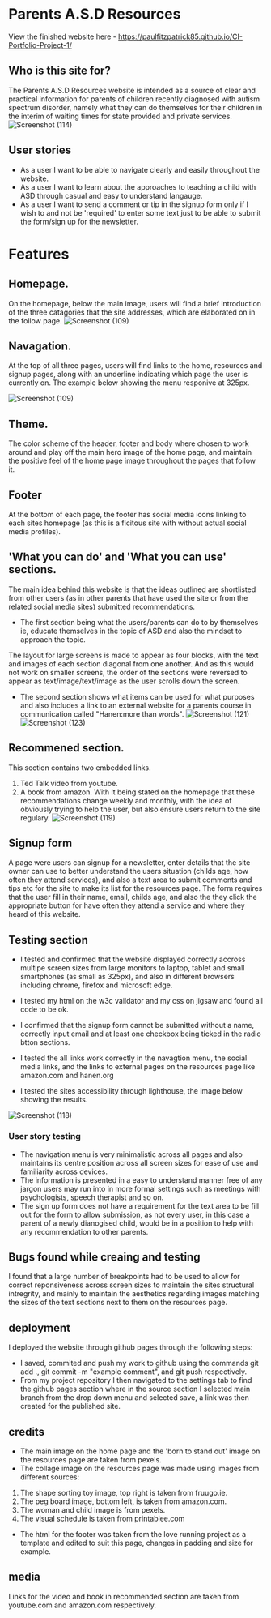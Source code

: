 # Parents A.S.D Resources

View the finished website here - https://paulfitzpatrick85.github.io/CI-Portfolio-Project-1/

## Who is this site for?

The Parents A.S.D Resources website is intended as a source of clear and practical information for parents of children recently diagnosed with autism spectrum disorder, namely what they can do themselves for their children in the interim of waiting times for state provided and private services.
![Screenshot (114)](https://user-images.githubusercontent.com/55660566/154047759-2fc07626-b5f5-4696-aefc-cd1a074fd544.png)

## User stories

- As a user I want to be able to navigate clearly and easily throughout the website. 
- As a user I want to learn about the approaches to teaching a child with ASD through casual and easy to understand langauge.
- As a user I want to send a comment or tip in the signup form only if I wish to and not be 'required' to enter some text just to be able to submit the form/sign up for the newsletter.

# Features

 ## Homepage.
On the homepage, below the main image, users will find a brief introduction of the three catagories that the site addresses, which are elaborated on in the follow page. 
![Screenshot (109)](https://user-images.githubusercontent.com/55660566/153726688-30f4e445-617b-4d63-be76-348f7e191830.png)

## Navagation.

At the top of all three pages, users will find links to the home, resources and signup pages, along with an underline indicating which page the user is currently on. The example below showing the menu responive at 325px. 

![Screenshot (109)](https://user-images.githubusercontent.com/55660566/154048008-963b9ea7-cf94-414a-9eb0-db6ba69aa3c8.png)


## Theme.
The color scheme of the header, footer and body where chosen to work around and play off the main hero image of the home page, and maintain the positive feel of the home page image throughout the pages that follow it.

## Footer
At the bottom of each page, the footer has social media icons linking to each sites homepage (as this is a ficitous site with without actual social media profiles).


## 'What you can do' and 'What you can use' sections.
The main idea behind this website is that the ideas outlined are shortlisted from other users (as in other parents that have used the site or from the related social media sites) submitted recommendations.
- The first section being what the users/parents can do to by themselves ie, educate themselves in the topic of ASD and also the mindset to approach the topic.

The layout for large screens is made to appear as four blocks, with the text and images of each section diagonal from one another.
And as this would not work on smaller screens, the order of the sections were reversed to appear as text/image/text/image as the user scrolls down the screen. 
- The second section shows what items can be used for what purposes and also includes a link to an external website for a parents course in communication called "Hanen:more than words".
![Screenshot (121)](https://user-images.githubusercontent.com/55660566/154048599-f12443bd-884d-4c6e-925e-efca9724a3f2.png)
![Screenshot (123)](https://user-images.githubusercontent.com/55660566/154049079-9a6b70ed-3c5c-4039-ab84-a7f041bac4e7.png)



## Recommened section.
This section contains two embedded links. 
1. Ted Talk video from youtube.
2. A book from amazon.
With it being stated on the homepage that these recommendations change weekly and monthly, with the idea of obviously trying to help the user, but also ensure users return to the site regulary.
 ![Screenshot (119)](https://user-images.githubusercontent.com/55660566/154045271-3b5ebb33-1aa0-429d-9185-b407c5473254.png)

## Signup form

A page were users can signup for a newsletter, enter details that the site owner can use to better understand the users situation (childs age, how often they attend services), and also a text area to submit comments and tips etc for the site to make its list for the resources page.
The form requires that the user fill in their name, email, childs age, and also the they click the appropriate button for have often they attend a service and where they heard of this website.

## Testing section
- I tested and confirmed that the website displayed correctly accross multipe screen sizes from large monitors to laptop, tablet and small smartphones (as small as 325px), and also in different browsers including chrome, firefox and microsoft edge.

- I tested my html on the w3c vaildator and my css on jigsaw and found all code to be ok. 

- I confirmed that the signup form cannot be submitted without a name, correctly input email and at least one checkbox being ticked in the radio btton sections. 

- I tested the all links work correctly in the navagtion menu, the social media links, and the links to external pages on the resources page like amazon.com and hanen.org 

- I tested the sites accessibility through lighthouse, the image below showing the results.

![Screenshot (118)](https://user-images.githubusercontent.com/55660566/154043336-24e31cfd-9f54-4622-843a-fb0eecc24a54.png)

### User story testing
- The navigation menu is very minimalistic across all pages and also maintains its centre position across all screen sizes for ease of use and familiarity across devices.
- The information is presented in a easy to understand manner free of any jargon users may run into in more formal settings such as meetings with psychologists, speech therapist and so on. 
- The sign up form  does not have a requirement for the text area to be fill out for the form to allow submission, as not every user, in this case a parent of a newly dianogised child, would be in a position to help with any recommendation to other parents.
     
## Bugs found while creaing and testing
I found that a large number of breakpoints had to be used to allow for correct reponsiveness across screen sizes to maintain the sites structural intregrity, and mainly to maintain the aesthetics regarding images matching the sizes of the text sections next to them on the resources page.
  
## deployment

I deployed the website through github pages through the following steps:
- I saved, commited and push my work to github using the commands git add ., git commit -m "example comment", and git push respectively.
- From my project repository I then navigated to the settings tab to find the github pages section where in the source section I selected main branch from the drop down menu and selected save, a link was then created for the published site.

## credits
- The main image on the home page and the 'born to stand out' image on the resources page are taken from pexels.
- The collage image on the resources page was made using images from different sources: 
1. The shape sorting toy image, top right is taken from fruugo.ie.  
2. The peg board image, bottom left, is taken from amazon.com.
3. The woman and child image is from pexels.
4. The visual schedule is taken from printablee.com

- The html for the footer was taken from the love running project as a template and edited to suit this page, changes in padding and size for example.

## media
Links for the video and book in recommended section are taken from youtube.com and amazon.com respectively.